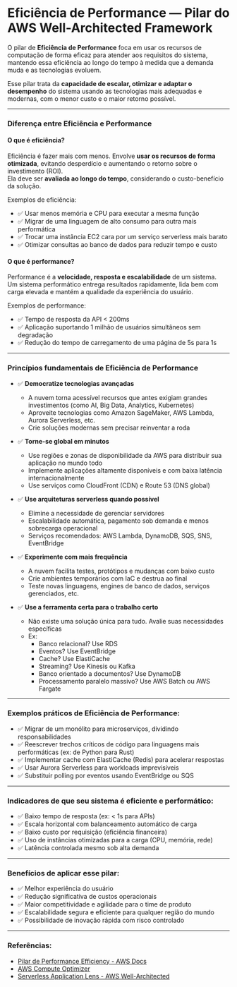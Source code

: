 # Eficiência de Performance — Pilar do AWS Well-Architected Framework

O pilar de **Eficiência de Performance** foca em usar os recursos de computação de forma eficaz para atender aos requisitos do sistema, mantendo essa eficiência ao longo do tempo à medida que a demanda muda e as tecnologias evoluem.

Esse pilar trata da **capacidade de escalar, otimizar e adaptar o desempenho** do sistema usando as tecnologias mais adequadas e modernas, com o menor custo e o maior retorno possível.

---

### Diferença entre Eficiência e Performance

#### O que é **eficiência**?

Eficiência é fazer mais com menos. Envolve **usar os recursos de forma otimizada**, evitando desperdício e aumentando o retorno sobre o investimento (ROI).  
Ela deve ser **avaliada ao longo do tempo**, considerando o custo-benefício da solução.

Exemplos de eficiência:

- ✅ Usar menos memória e CPU para executar a mesma função
- ✅ Migrar de uma linguagem de alto consumo para outra mais performática
- ✅ Trocar uma instância EC2 cara por um serviço serverless mais barato
- ✅ Otimizar consultas ao banco de dados para reduzir tempo e custo

#### O que é **performance**?

Performance é a **velocidade, resposta e escalabilidade** de um sistema.  
Um sistema performático entrega resultados rapidamente, lida bem com carga elevada e mantém a qualidade da experiência do usuário.

Exemplos de performance:

- ✅ Tempo de resposta da API < 200ms
- ✅ Aplicação suportando 1 milhão de usuários simultâneos sem degradação
- ✅ Redução do tempo de carregamento de uma página de 5s para 1s

---

### Princípios fundamentais de Eficiência de Performance

- ✅ **Democratize tecnologias avançadas**

  - A nuvem torna acessível recursos que antes exigiam grandes investimentos (como AI, Big Data, Analytics, Kubernetes)
  - Aproveite tecnologias como Amazon SageMaker, AWS Lambda, Aurora Serverless, etc.
  - Crie soluções modernas sem precisar reinventar a roda

- ✅ **Torne-se global em minutos**

  - Use regiões e zonas de disponibilidade da AWS para distribuir sua aplicação no mundo todo
  - Implemente aplicações altamente disponíveis e com baixa latência internacionalmente
  - Use serviços como CloudFront (CDN) e Route 53 (DNS global)

- ✅ **Use arquiteturas serverless quando possível**

  - Elimine a necessidade de gerenciar servidores
  - Escalabilidade automática, pagamento sob demanda e menos sobrecarga operacional
  - Serviços recomendados: AWS Lambda, DynamoDB, SQS, SNS, EventBridge

- ✅ **Experimente com mais frequência**

  - A nuvem facilita testes, protótipos e mudanças com baixo custo
  - Crie ambientes temporários com IaC e destrua ao final
  - Teste novas linguagens, engines de banco de dados, serviços gerenciados, etc.

- ✅ **Use a ferramenta certa para o trabalho certo**
  - Não existe uma solução única para tudo. Avalie suas necessidades específicas
  - Ex:
    - Banco relacional? Use RDS
    - Eventos? Use EventBridge
    - Cache? Use ElastiCache
    - Streaming? Use Kinesis ou Kafka
    - Banco orientado a documentos? Use DynamoDB
    - Processamento paralelo massivo? Use AWS Batch ou AWS Fargate

---

### Exemplos práticos de Eficiência de Performance:

- ✅ Migrar de um monólito para microserviços, dividindo responsabilidades
- ✅ Reescrever trechos críticos de código para linguagens mais performáticas (ex: de Python para Rust)
- ✅ Implementar cache com ElastiCache (Redis) para acelerar respostas
- ✅ Usar Aurora Serverless para workloads imprevisíveis
- ✅ Substituir polling por eventos usando EventBridge ou SQS

---

### Indicadores de que seu sistema é eficiente e performático:

- ✅ Baixo tempo de resposta (ex: < 1s para APIs)
- ✅ Escala horizontal com balanceamento automático de carga
- ✅ Baixo custo por requisição (eficiência financeira)
- ✅ Uso de instâncias otimizadas para a carga (CPU, memória, rede)
- ✅ Latência controlada mesmo sob alta demanda

---

### Benefícios de aplicar esse pilar:

- ✅ Melhor experiência do usuário
- ✅ Redução significativa de custos operacionais
- ✅ Maior competitividade e agilidade para o time de produto
- ✅ Escalabilidade segura e eficiente para qualquer região do mundo
- ✅ Possibilidade de inovação rápida com risco controlado

---

### Referências:

- [Pilar de Performance Efficiency - AWS Docs](https://docs.aws.amazon.com/wellarchitected/latest/performance-efficiency-pillar/welcome.html)
- [AWS Compute Optimizer](https://aws.amazon.com/compute-optimizer/)
- [Serverless Application Lens - AWS Well-Architected](https://aws.amazon.com/architecture/well-architected/?lens=serverless)
